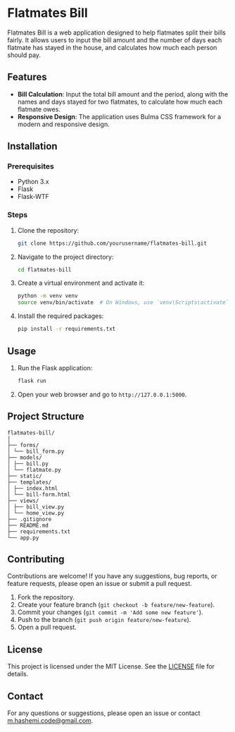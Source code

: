 # Flatmates Bill

Flatmates Bill is a web application designed to help flatmates split their bills fairly. It allows users to input the bill amount and the number of days each flatmate has stayed in the house, and calculates how much each person should pay.

## Features

- **Bill Calculation**: Input the total bill amount and the period, along with the names and days stayed for two flatmates, to calculate how much each flatmate owes.
- **Responsive Design**: The application uses Bulma CSS framework for a modern and responsive design.

## Installation

### Prerequisites

- Python 3.x
- Flask
- Flask-WTF

### Steps

1. Clone the repository:
    ```sh
    git clone https://github.com/yourusername/flatmates-bill.git
    ```
2. Navigate to the project directory:
    ```sh
    cd flatmates-bill
    ```
3. Create a virtual environment and activate it:
    ```bash
    python -m venv venv
    source venv/bin/activate  # On Windows, use `venv\Scripts\activate`
    ```
4. Install the required packages:
    ```sh
    pip install -r requirements.txt
    ```

## Usage

1. Run the Flask application:
    ```sh
    flask run
    ```
2. Open your web browser and go to `http://127.0.0.1:5000`.

## Project Structure

```plaintext
flatmates-bill/
│
├── forms/
│ └── bill_form.py
├── models/
│ ├── bill.py
│ └── flatmate.py
├── static/
├── templates/
│ ├── index.html
│ └── bill-form.html
├── views/
│ ├── bill_view.py
│ └── home_view.py
├── .gitignore
├── README.md
├── requirements.txt
└── app.py
```

## Contributing

Contributions are welcome! If you have any suggestions, bug reports, or feature requests, please open an issue or submit a pull request.
1. Fork the repository.
2. Create your feature branch (`git checkout -b feature/new-feature`).
3. Commit your changes (`git commit -m 'Add some new feature'`).
4. Push to the branch (`git push origin feature/new-feature`).
5. Open a pull request.

## License

This project is licensed under the MIT License. See the [LICENSE](LICENSE) file for details.

## Contact
For any questions or suggestions, please open an issue or contact [m.hashemi.code@gmail.com](mailto:m.hashemi.code@gmail.com).
